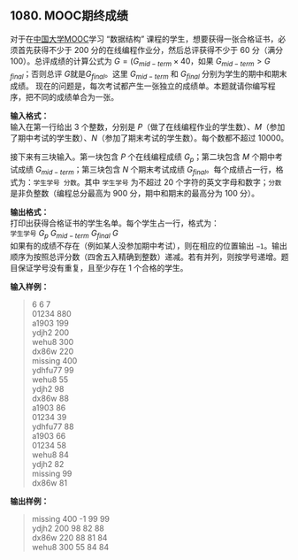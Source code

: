 ﻿## 1080. MOOC期终成绩
对于在[中国大学MOOC](http://www.icourse163.org/)学习 “数据结构” 课程的学生，想要获得一张合格证书，必须首先获得不少于 200 分的在线编程作业分，然后总评获得不少于 60 分（满分 100）。总评成绩的计算公式为 $G=(G_{mid−term}×40%+G_{final}×60%)$，如果 $G_{mid−term}>G_{​final}$；否则总评 $G$就是$G_{​final}$。这里 $G_{​mid−term}$ 和 $G_{final}$ 分别为学生的期中和期末成绩。
现在的问题是，每次考试都产生一张独立的成绩单。本题就请你编写程序，把不同的成绩单合为一张。

**输入格式：**  
输入在第一行给出 3 个整数，分别是 $P$（做了在线编程作业的学生数）、$M$（参加了期中考试的学生数）、$N$（参加了期末考试的学生数）。每个数都不超过 10000。

接下来有三块输入。第一块包含 $P$ 个在线编程成绩 $G_p$；第二块包含 $M$ 个期中考试成绩 $G_{mid−term}$；第三块包含 $N$ 个期末考试成绩 $G_{final}$。每个成绩占一行，格式为：`学生学号 分数`。其中 `学生学号` 为不超过 20 个字符的英文字母和数字；`分数` 是非负整数（编程总分最高为 900 分，期中和期末的最高分为 100 分）。

**输出格式：**  
打印出获得合格证书的学生名单。每个学生占一行，格式为：  
`学生学号` $G_p$ $G_{mid−term}$ $G_{final}$ $G$  
如果有的成绩不存在（例如某人没参加期中考试），则在相应的位置输出 `−1`。输出顺序为按照总评分数（四舍五入精确到整数）递减。若有并列，则按学号递增。题目保证学号没有重复，且至少存在 1 个合格的学生。

**输入样例：**
>6 6 7  
01234 880  
a1903 199  
ydjh2 200  
wehu8 300  
dx86w 220  
missing 400  
ydhfu77 99  
wehu8 55  
ydjh2 98  
dx86w 88  
a1903 86  
01234 39  
ydhfu77 88  
a1903 66  
01234 58  
wehu8 84  
ydjh2 82  
missing 99  
dx86w 81  

**输出样例：**
>missing 400 -1 99 99  
ydjh2 200 98 82 88  
dx86w 220 88 81 84  
wehu8 300 55 84 84  